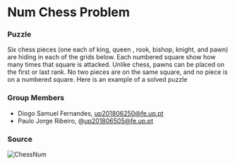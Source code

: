 # Num Chess Problem

### Puzzle
Six chess pieces (one each of king, queen , rook, bishop, knight, and pawn) are hiding in each of the grids below. Each numbered square show how many times that square is attacked. Unlike chess, pawns can be placed on the first or last rank. No two pieces are on the same square, and no piece is on a numbered square. Here is an example of a solved puzzle
### Group Members
- Diogo Samuel Fernandes, up201806250@fe.up.pt
- Paulo Jorge Ribeiro, @up201806505@fe.up.pt

### Source
![ChessNum](https://erich-friedman.github.io/puzzle/chessnum/)